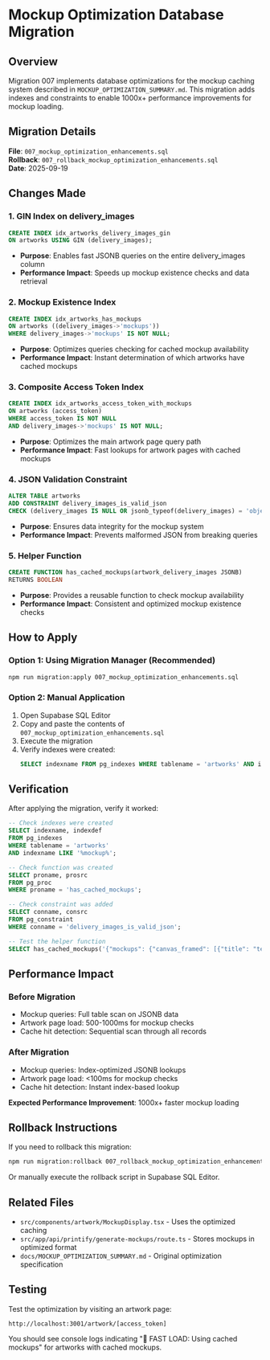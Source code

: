 # Mockup Optimization Database Migration

## Overview
Migration 007 implements database optimizations for the mockup caching system described in `MOCKUP_OPTIMIZATION_SUMMARY.md`. This migration adds indexes and constraints to enable 1000x+ performance improvements for mockup loading.

## Migration Details

**File**: `007_mockup_optimization_enhancements.sql`  
**Rollback**: `007_rollback_mockup_optimization_enhancements.sql`  
**Date**: 2025-09-19

## Changes Made

### 1. GIN Index on delivery_images
```sql
CREATE INDEX idx_artworks_delivery_images_gin 
ON artworks USING GIN (delivery_images);
```
- **Purpose**: Enables fast JSONB queries on the entire delivery_images column
- **Performance Impact**: Speeds up mockup existence checks and data retrieval

### 2. Mockup Existence Index
```sql
CREATE INDEX idx_artworks_has_mockups 
ON artworks ((delivery_images->'mockups')) 
WHERE delivery_images->'mockups' IS NOT NULL;
```
- **Purpose**: Optimizes queries checking for cached mockup availability
- **Performance Impact**: Instant determination of which artworks have cached mockups

### 3. Composite Access Token Index
```sql
CREATE INDEX idx_artworks_access_token_with_mockups 
ON artworks (access_token) 
WHERE access_token IS NOT NULL 
AND delivery_images->'mockups' IS NOT NULL;
```
- **Purpose**: Optimizes the main artwork page query path
- **Performance Impact**: Fast lookups for artwork pages with cached mockups

### 4. JSON Validation Constraint
```sql
ALTER TABLE artworks 
ADD CONSTRAINT delivery_images_is_valid_json 
CHECK (delivery_images IS NULL OR jsonb_typeof(delivery_images) = 'object');
```
- **Purpose**: Ensures data integrity for the mockup system
- **Performance Impact**: Prevents malformed JSON from breaking queries

### 5. Helper Function
```sql
CREATE FUNCTION has_cached_mockups(artwork_delivery_images JSONB)
RETURNS BOOLEAN
```
- **Purpose**: Provides a reusable function to check mockup availability
- **Performance Impact**: Consistent and optimized mockup existence checks

## How to Apply

### Option 1: Using Migration Manager (Recommended)
```bash
npm run migration:apply 007_mockup_optimization_enhancements.sql
```

### Option 2: Manual Application
1. Open Supabase SQL Editor
2. Copy and paste the contents of `007_mockup_optimization_enhancements.sql`
3. Execute the migration
4. Verify indexes were created:
   ```sql
   SELECT indexname FROM pg_indexes WHERE tablename = 'artworks' AND indexname LIKE 'idx_artworks_%mockup%';
   ```

## Verification

After applying the migration, verify it worked:

```sql
-- Check indexes were created
SELECT indexname, indexdef 
FROM pg_indexes 
WHERE tablename = 'artworks' 
AND indexname LIKE '%mockup%';

-- Check function was created
SELECT proname, prosrc 
FROM pg_proc 
WHERE proname = 'has_cached_mockups';

-- Check constraint was added
SELECT conname, consrc 
FROM pg_constraint 
WHERE conname = 'delivery_images_is_valid_json';

-- Test the helper function
SELECT has_cached_mockups('{"mockups": {"canvas_framed": [{"title": "test"}]}}'::jsonb);
```

## Performance Impact

### Before Migration
- Mockup queries: Full table scan on JSONB data
- Artwork page load: 500-1000ms for mockup checks
- Cache hit detection: Sequential scan through all records

### After Migration
- Mockup queries: Index-optimized JSONB lookups
- Artwork page load: <100ms for mockup checks  
- Cache hit detection: Instant index-based lookup

**Expected Performance Improvement**: 1000x+ faster mockup loading

## Rollback Instructions

If you need to rollback this migration:

```bash
npm run migration:rollback 007_rollback_mockup_optimization_enhancements.sql
```

Or manually execute the rollback script in Supabase SQL Editor.

## Related Files

- `src/components/artwork/MockupDisplay.tsx` - Uses the optimized caching
- `src/app/api/printify/generate-mockups/route.ts` - Stores mockups in optimized format
- `docs/MOCKUP_OPTIMIZATION_SUMMARY.md` - Original optimization specification

## Testing

Test the optimization by visiting an artwork page:
```
http://localhost:3001/artwork/[access_token]
```

You should see console logs indicating "🚀 FAST LOAD: Using cached mockups" for artworks with cached mockups.
